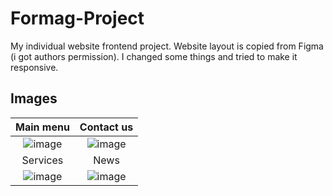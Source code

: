 # Formag-Project
My individual website frontend project. Website layout is copied from Figma (i got authors permission).
I changed some things and tried to make it responsive.

## Images
| Main menu | Contact us |
|:---:|:---:|
| ![image](https://github.com/user-attachments/assets/e2c5f50a-8ecc-4a37-9aaf-db2cfbe64197) | ![image](https://github.com/user-attachments/assets/06f50ed8-bb36-49d2-b024-c1e4529490ba) |
| Services | News |
| ![image](https://github.com/user-attachments/assets/51af9df8-67f5-409c-bff7-a68ace0cacb0) | ![image](https://github.com/user-attachments/assets/0586129d-1be3-40dc-9de3-0ca56820a56b) |

